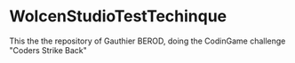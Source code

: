 # WolcenStudioTestTechinque
This the the repository of Gauthier BEROD, doing the CodinGame challenge "Coders Strike Back"
